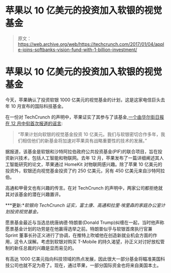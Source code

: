 # 苹果以 10 亿美元的投资加入软银的视觉基金

> 原文：<https://web.archive.org/web/https://techcrunch.com/2017/01/04/apple-joins-softbanks-vision-fund-with-1-billion-investment/>

# 苹果以 10 亿美元的投资加入软银的视觉基金

今天，苹果确认了投资软银 1000 亿美元的视觉基金的计划，这是这家电信巨头去年 10 月宣布的国际科技基金。

在一份对 TechCrunch 的声明中，苹果证实了其参与了该基金,[一个由](https://web.archive.org/web/20230306111119/https://techcrunch.com/2016/12/12/apple-may-participate-in-100-billion-softbank-fund/)[华尔街日报在 12 月中旬首次报道的谣言](https://web.archive.org/web/20230306111119/http://www.wsj.com/articles/apple-held-talks-to-invest-in-softbank-technology-fund-1481567124):

> “苹果计划向软银的视觉基金投资 10 亿美元。我们与软银密切合作多年，我们相信他们的新基金将加速对苹果具有战略重要性的技术的发展。”

据报道，该基金是软银和沙特阿拉伯政府公共投资基金(PIF)的联合项目，旨在投资新兴技术，包括人工智能和物联网。去年 12 月，苹果发布了一篇详细阐述其人工智能研究的论文，苹果通过 HomeKit 对物联网感兴趣。除了苹果 10 亿美元的投资外，软银还向视觉基金投资了约 250 亿美元，另有 450 亿美元来自沙特阿拉伯。

高通和甲骨文也有兴趣的传言。在对 TechCrunch 的声明中，两家公司都拒绝就其对该基金的潜在兴趣置评。

***更新:**软银向 TechCrunch 证实，富士康、高通和拉里·埃里森的家庭办公室计划投资视觉基金。*

愿景基金最近与当选总统唐纳德·特朗普(Donald Trump)纠缠在一起，当时他声称愿景基金计划的功劳是在他赢得选举之前。特朗普似乎与软银首席执行官兼 Sprint 董事长孙正义进行了协调，在推特上吹嘘他在创造新就业机会方面的作用，这令人误解。考虑到软银对购买 T-Mobile 的持久渴望，孙正义对讨好放松管制的新任总裁的兴趣是显而易见的。

有高达 1000 亿美元指向科技领域的热点发展，因此很大一部分基金将瞄准美国科技公司也就不足为奇了。现在，通过苹果，一部分国际资金也将来自美国本土。